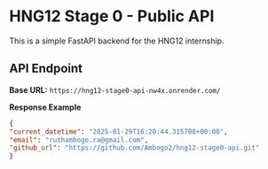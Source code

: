 # HNG12 Stage 0 - Public API

This is a simple FastAPI backend for the HNG12 internship.

## API Endpoint
**Base URL:** `https://hng12-stage0-api-nw4x.onrender.com/`

**Response Example**
```json
{
"current_datetime": "2025-01-29T16:20:44.315708+00:00",
"email": "ruthambogo.ra@gmail.com",
"github_url": "https://github.com/Ambogo2/hng12-stage0-api.git"
}
